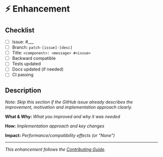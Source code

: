 # ⚡ Enhancement

## Checklist
- [ ] Issue: #___
- [ ] Branch: `patch-[issue]-[desc]`
- [ ] Title: `<component>: <message> #<issue>`
- [ ] Backward compatible
- [ ] Tests updated
- [ ] Docs updated (if needed)
- [ ] CI passing

## Description

*Note: Skip this section if the GitHub issue already describes the improvement, motivation and implementation approach clearly.*

**What & Why:**
*What you improved and why it was needed*

**How:**
*Implementation approach and key changes*

**Impact:**
*Performance/compatibility effects (or "None")*

---
*This enhancement follows the [Contributing Guide](https://rucio.cern.ch/documentation/contributing/).*